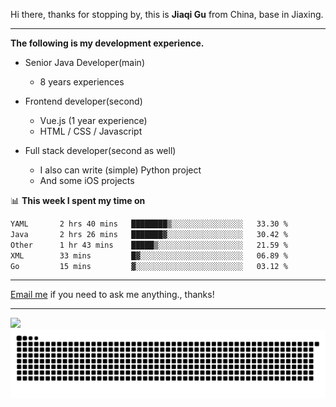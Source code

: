 Hi there, thanks for stopping by, this is **Jiaqi Gu** from China, base in Jiaxing.

---

**The following is my development experience.**

- Senior Java Developer(main)
  - 8 years experiences

- Frontend developer(second)
  - Vue.js (1 year experience)
  - HTML / CSS / Javascript
  
- Full stack developer(second as well)
  - I also can write (simple) Python project
  - And some iOS projects

📊 **This week I spent my time on**
<!--START_SECTION:waka-->

```txt
YAML       2 hrs 40 mins   ████████▒░░░░░░░░░░░░░░░░   33.30 %
Java       2 hrs 26 mins   ███████▓░░░░░░░░░░░░░░░░░   30.42 %
Other      1 hr 43 mins    █████▒░░░░░░░░░░░░░░░░░░░   21.59 %
XML        33 mins         █▓░░░░░░░░░░░░░░░░░░░░░░░   06.89 %
Go         15 mins         ▓░░░░░░░░░░░░░░░░░░░░░░░░   03.12 %
```

<!--END_SECTION:waka-->

---

[Email me](mailto:htk2klwgr@mozmail.com?subject=Hiring_from_GitHub) if you need to ask me anything., thanks!

---

![]( https://visitor-badge.glitch.me/badge?page_id=githubgujiaqi)
![]( https://github.com/droid-Q/droid-Q/raw/output/github-contribution-grid-snake.svg#gh-dark-mode-only)
